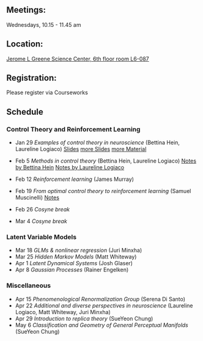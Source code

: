 ## Meetings:
Wednesdays, 10.15 - 11.45 am

## Location:
[Jerome L Greene Science Center, 6th floor room L6-087](https://www.google.com/maps/place/Jerome+L.+Greene+Science+Center/@40.816851,-73.960152,17z/data=!3m1!4b1!4m5!3m4!1s0x89c2f669953b6523:0xc3a414ae00347fea!8m2!3d40.816847!4d-73.957958)

## Registration:
Please register via Courseworks

## Schedule
### Control Theory and Reinforcement Learning
* Jan 29 *Examples of control theory in neuroscience* (Bettina Hein, Laureline Logiaco) [Slides](https://github.com/RainerEngelken/neurotheory-seminar-2020/blob/master/Class_EgControlTheoryMotor_LLogiaco.pdf) 
[more Slides](https://github.com/RainerEngelken/neurotheory-seminar-2020/blob/master/control1BettinaHein.pdf) 
[more Material](https://ocw.mit.edu/courses/electrical-engineering-and-computer-science/6-241j-dynamic-systems-and-control-spring-2011/readings/#Course) 

* Feb 5 *Methods in control theory* (Bettina Hein, Laureline Logiaco) [Notes by Bettina Hein](https://github.com/RainerEngelken/neurotheory-seminar-2020/blob/master/lecture_bettina.pdf) [Notes by Laureline Logiaco](https://github.com/RainerEngelken/neurotheory-seminar-2020/blob/master/lectureNotes_LLogiaco_LQR.pdf)
* Feb 12 *Reinforcement learning* (James Murray)
* Feb 19 *From optimal control theory to reinforcement learning* (Samuel Muscinelli) [Notes](https://github.com/RainerEngelken/neurotheory-seminar-2020/blob/master/lectureSamuel.pdf) 

* Feb 26 *Cosyne break* 
* Mar 4 *Cosyne break*

### Latent Variable Models
* Mar 18 *GLMs & nonlinear regression* (Juri Minxha)
* Mar 25 *Hidden Markov Models* (Matt Whiteway)
* Apr 1 *Latent Dynamical Systems* (Josh Glaser)
* Apr 8 *Gaussian Processes* (Rainer Engelken)


### Miscellaneous
* Apr 15  *Phenomenological Renormalization Group* (Serena Di Santo)
* Apr 22 *Additional and diverse perspectives in neuroscience* (Laureline Logiaco, Matt Whiteway, Juri Minxha)
* Apr 29 *Introduction to replica theory* (SueYeon Chung)
* May 6 *Classification and Geometry of General Perceptual Manifolds* (SueYeon Chung)


